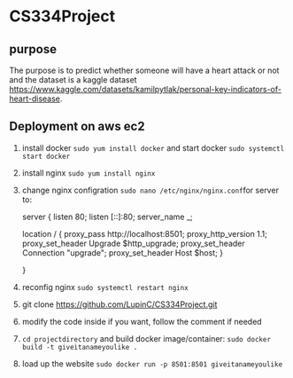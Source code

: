 # CS334Project

## purpose
The purpose is to predict whether someone will have a heart attack or not and the dataset is a kaggle dataset https://www.kaggle.com/datasets/kamilpytlak/personal-key-indicators-of-heart-disease.

## Deployment on aws ec2
1. install docker `sudo yum install docker` and start docker `sudo systemctl start docker`
2. install nginx `sudo yum install nginx`
3. change nginx configration `sudo nano /etc/nginx/nginx.conf`for server to:

    server {
     listen 80;
     listen [::]:80;
     server_name _;
   
     location / {
         proxy_pass http://localhost:8501;
         proxy_http_version 1.1;
         proxy_set_header Upgrade $http_upgrade;
         proxy_set_header Connection "upgrade";
         proxy_set_header Host $host;
     }
   
    }
  
  
5. reconfig nginx `sudo systemctl restart nginx`
6. git clone https://github.com/LupinC/CS334Project.git
7. modify the code inside if you want, follow the comment if needed
8. `cd projectdirectory` and build docker image/container: `sudo docker build -t giveitanameyoulike .`
9. load up the website `sudo docker run -p 8501:8501 giveitanameyoulike`
